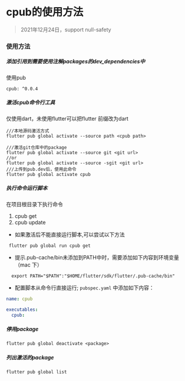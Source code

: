 # cpub的使用方法

> 2021年12月24日，support null-safety

### 使用方法
##### 添加引用到需要使用注解packages的dev_dependencies中
使用pub

```
cpub: ^0.0.4
```
##### 激活cpub命令行工具
仅使用dart，未使用flutter可以把flutter 前缀改为dart
```
///本地源码激活方式
flutter pub global activate --source path <cpub path>

///激活git仓库中的package
flutter pub global activate --source git <git url>
//or
flutter pub global activate --source -sgit <git url>
///上传到pub.dev后，使用此命令
flutter pub global activate cpub

```

##### 执行命令运行脚本

在项目根目录下执行命令
1. cpub get
2. cpub update

- 如果激活后不能直接运行脚本,可以尝试以下方法
```shell
 flutter pub global run cpub get
```
- 提示.pub-cache/bin未添加到PATH中时，需要添加如下内容到环境变量（mac 下）
```shell
  export PATH="$PATH":"$HOME/flutter/sdk/flutter/.pub-cache/bin"
```

- 配置脚本从命令行直接运行; `pubspec.yaml` 中添加如下内容：
```yaml
name: cpub

executables:
  cpub:

```
##### 停用package
```shell
flutter pub global deactivate <package>
```

##### 列出激活的package
```shell
flutter pub global list
```

